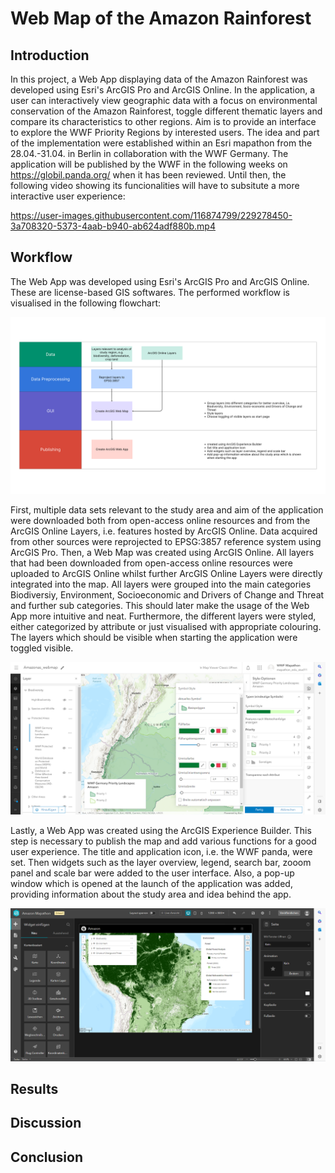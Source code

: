 # Web Map of the Amazon Rainforest

## Introduction
In this project, a Web App displaying data of the Amazon Rainforest was developed using Esri's ArcGIS Pro and ArcGIS Online. In the application, a user can interactively view geographic data with a focus on environmental conservation of the Amazon Rainforest, toggle different thematic layers and compare its characteristics to other regions. Aim is to provide an interface to explore the WWF Priority Regions by interested users. The idea and part of the implementation were established within an Esri mapathon from the 28.04.-31.04. in Berlin in collaboration with the WWF Germany. The application will be published by the WWF in the following weeks on https://globil.panda.org/ when it has been reviewed. Until then, the following video showing its funcionalities will have to subsitute a more interactive user experience:

https://user-images.githubusercontent.com/116874799/229278450-3a708320-5373-4aab-b940-ab624adf880b.mp4

## Workflow
The Web App was developed using Esri's ArcGIS Pro and ArcGIS Online. These are license-based GIS softwares. The performed workflow is visualised in the following flowchart:

![flowchart](figs/flowchart.png)

First, multiple data sets relevant to the study area and aim of the application were downloaded both from open-access online resources and from the ArcGIS Online Layers, i.e. features hosted by ArcGIS Online. Data acquired from other sources were reprojected to EPSG:3857 reference system using ArcGIS Pro. 
Then, a Web Map was created using ArcGIS Online. All layers that had been downloaded from open-access online resources were uploaded to ArcGIS Online whilst further ArcGIS Online Layers were directly integrated into the map. All layers were grouped into the main categories Biodiversiy, Environment, Socioeconomic and Drivers of Change and Threat and further sub categories. This should later make the usage of the Web App more intuitive and neat. Furthermore, the different layers were styled, either categorized by attribute or just visualised with appropriate colouring. The layers which should be visible when starting the application were toggled visible.

![styling](figs/styling.png)

Lastly, a Web App was created using the ArcGIS Experience Builder. This step is necessary to publish the map and add various functions for a good user experience. The title and application icon, i.e. the WWF panda, were set. Then widgets such as the layer overview, legend, search bar, zooom panel and scale bar were added to the user interface. Also, a pop-up window which is opened at the launch of the application was added, providing information about the study area and idea behind the app.

![experiencebuilder](figs/experiencebuilder.png)

## Results

## Discussion

## Conclusion
